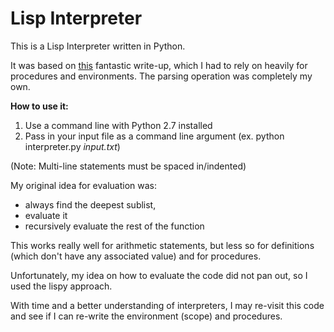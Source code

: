 # Lisp Interpreter
This is a Lisp Interpreter written in Python.

It was based on [this](http://norvig.com/lispy.html) fantastic write-up, 
which I had to rely on heavily for procedures and environments. The parsing operation was completely my own. 


**How to use it:**

1. Use a command line with Python 2.7 installed
2. Pass in your input file as a command line argument (ex. python interpreter.py *input.txt*)

(Note: Multi-line statements must be spaced in/indented)


My original idea for evaluation was: 
+ always find the deepest sublist,
+ evaluate it 
+ recursively evaluate the rest of the function 


This works really well for arithmetic statements, but less so for definitions (which don't have any associated value) and for procedures.

Unfortunately, my idea on how to evaluate the code did not pan out, so I used the lispy approach. 





With time and a better understanding of interpreters, I may re-visit this code and see if I can re-write the environment (scope) and procedures.
